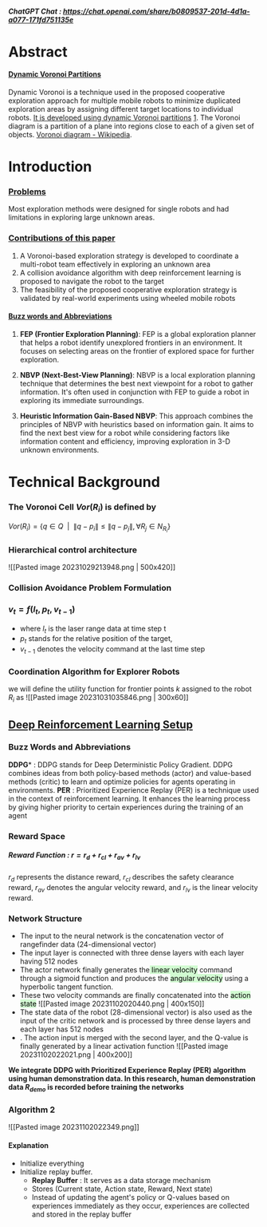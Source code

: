 ##### ChatGPT Chat : https://chat.openai.com/share/b0809537-201d-4d1a-a077-171fd751135e

# Abstract

#### <u>Dynamic Voronoi Partitions</u>
Dynamic Voronoi is a technique used in the proposed cooperative exploration approach for multiple mobile robots to minimize duplicated exploration areas by assigning different target locations to individual robots. [It is developed using dynamic Voronoi partitions](http://wiki.ros.org/dynamicvoronoi) [1](http://wiki.ros.org/dynamicvoronoi).
The Voronoi diagram is a partition of a plane into regions close to each of a given set of objects. [Voronoi diagram - Wikipedia](https://en.wikipedia.org/wiki/Voronoi_diagram#:~:text=In%20mathematics%2C%20a%20Voronoi%20diagram,%2C%20sites%2C%20or%20generators).

# Introduction

### <u>Problems</u>
Most exploration methods were designed for single robots and had limitations in exploring large unknown areas.

### <u>Contributions of this paper</u>
1. A Voronoi-based exploration strategy is developed to coordinate a multi-robot team effectively in exploring an unknown area
2. A collision avoidance algorithm with deep reinforcement learning is proposed to navigate the robot to the target
3. The feasibility of the proposed cooperative exploration strategy is validated by real-world experiments using wheeled mobile robots

#### <u>Buzz words and Abbreviations</u>

1. **FEP (Frontier Exploration Planning)**: FEP is a global exploration planner that helps a robot identify unexplored frontiers in an environment. It focuses on selecting areas on the frontier of explored space for further exploration.
    
2. **NBVP (Next-Best-View Planning)**: NBVP is a local exploration planning technique that determines the best next viewpoint for a robot to gather information. It's often used in conjunction with FEP to guide a robot in exploring its immediate surroundings.
    
3. **Heuristic Information Gain-Based NBVP**: This approach combines the principles of NBVP with heuristics based on information gain. It aims to find the next best view for a robot while considering factors like information content and efficiency, improving exploration in 3-D unknown environments.



# Technical Background

### The Voronoi Cell $Vor(R_i)$ is defined by
$Vor(R_i)=\{q \in Q \ \ | \ \ \lVert q-p_i \rVert \le \lVert q-p_j \rVert,\forall R_j \in N_{R_i}\}$

### Hierarchical control architecture

![[Pasted image 20231029213948.png | 500x420]]

### Collision Avoidance Problem Formulation
### $v_t = f(l_t,p_t,v_{t-1})$
- where $l_t$ is the laser range data at time step t 
- $p_t$ stands for the relative position of the target,
- $v_{t-1}$ denotes the velocity command at the last time step

### Coordination Algorithm for Explorer Robots
we will define the utility function for frontier points $k$ assigned to the robot $R_i$ as
![[Pasted image 20231031035846.png | 300x60]]

## <u>Deep Reinforcement Learning Setup</u>

### Buzz Words and Abbreviations

**DDPG*** : DDPG stands for Deep Deterministic Policy Gradient. DDPG combines ideas from both policy-based methods (actor) and value-based methods (critic) to learn and optimize policies for agents operating in environments.
**PER** : Prioritized Experience Replay (PER) is a technique used in the context of reinforcement learning. It enhances the learning process by giving higher priority to certain experiences during the training of an agent
### Reward Space
##### Reward Function : $r=r_d+r_{cl}+r_{av}+r_{lv}$
$r_d$ represents the distance reward, $r_{cl}$ describes the safety clearance reward, $r_{av}$ denotes the angular velocity reward, and $r_{lv}$ is the linear velocity reward.

### Network Structure
- The input to the neural network is the concatenation vector of rangefinder data (24-dimensional vector)
- The input layer is connected with three dense layers with each layer having 512 nodes
- The actor network finally generates the<mark style="background: #BBFABBA6;"> linear velocity</mark> command through a sigmoid function and produces the <mark style="background: #BBFABBA6;">angular velocity</mark> using a hyperbolic tangent function.
- These two velocity commands are finally concatenated into the <mark style="background: #BBFABBA6;">action state</mark>
![[Pasted image 20231102020440.png | 400x150]]
- The state data of the robot (28-dimensional vector) is also used as the input of the critic network and is processed by three dense layers and each layer has 512 nodes
- . The action input is merged with the second layer, and the Q-value is finally generated by a linear activation function
![[Pasted image 20231102022021.png | 400x200]]

**We integrate DDPG with Prioritized Experience Replay (PER) algorithm using human demonstration data. In this research, human demonstration data $R_{demo}$ is recorded before training the networks**

### Algorithm 2
![[Pasted image 20231102022349.png]]

#### Explanation
- Initialize everything
- Initialize replay buffer.  
	- **Replay Buffer** : It serves as a data storage mechanism
	- Stores (Current state, Action state, Reward, Next state)
	- Instead of updating the agent's policy or Q-values based on experiences immediately as they occur, experiences are collected and stored in the replay buffer
